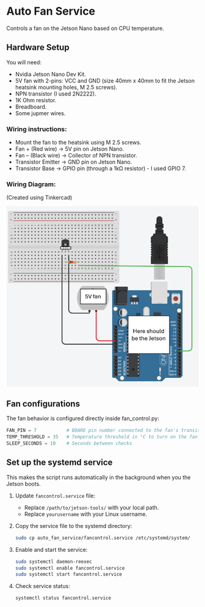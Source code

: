 # Auto Fan Service

Controls a fan on the Jetson Nano based on CPU temperature.

## Hardware Setup
You will need:
   - Nvidia Jetson Nano Dev Kit.
   - 5V fan with 2-pins: VCC and GND (size 40mm x 40mm to fit the Jetson heatsink mounting holes, M 2.5 screws).
   - NPN transistor (I used 2N2222).
   - 1K Ohm resistor.
   - Breadboard.
   - Some jupmer wires.

### Wiring instructions:
   - Mount the fan to the heatsink using M 2.5 screws.
   - Fan + (Red wire) → 5V pin on Jetson Nano.
   - Fan – (Black wire) → Collector of NPN transistor.
   - Transistor Emitter → GND pin on Jetson Nano.
   - Transistor Base → GPIO pin (through a 1kΩ resistor) - I used GPIO 7.

### Wiring Diagram:
(Created using Tinkercad)

![Fan wiring diagram](auto_fan_diagram.png)


## Fan configurations
The fan behavior is configured directly inside fan_control.py:
```python
FAN_PIN = 7           # BOARD pin number connected to the fan's transistor
TEMP_THRESHOLD = 35   # Temperature threshold in °C to turn on the fan
SLEEP_SECONDS = 10    # Seconds between checks
```

## Set up the systemd service
This makes the script runs automatically in the background when you the Jetson boots.

1. Update `fancontrol.service` file:

   - Replace `/path/to/jetson-tools/` with your local path.
   - Replace `yourusername` with your Linux username.

2. Copy the service file to the systemd directory:

   ```bash
   sudo cp auto_fan_service/fancontrol.service /etc/systemd/system/
   ```

2. Enable and start the service:

   ```bash
   sudo systemctl daemon-reexec
   sudo systemctl enable fancontrol.service
   sudo systemctl start fancontrol.service
   ```

3. Check service status:

   ```bash
   systemctl status fancontrol.service
   ```

